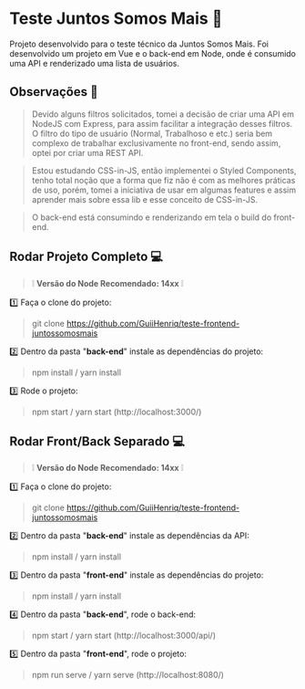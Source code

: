 
# Teste Juntos Somos Mais :rocket:
Projeto desenvolvido para o teste técnico da Juntos Somos Mais. Foi desenvolvido um projeto em Vue e o back-end em Node, onde é consumido uma API e renderizado uma lista de usuários.


## Observações 🤖

> Devido alguns filtros solicitados, tomei a decisão de criar uma API em NodeJS com Express, para assim facilitar a integração desses filtros. O filtro do tipo de usuário (Normal, Trabalhoso e etc.) seria bem complexo de trabalhar exclusivamente no front-end, sendo assim, optei por criar uma REST API.
 
> Estou estudando CSS-in-JS, então implementei o Styled Components, tenho total noção que a forma que fiz não é com as melhores práticas de uso, porém, tomei a iniciativa de usar em algumas features e assim aprender mais sobre essa lib e esse conceito de CSS-in-JS.

> O back-end está consumindo e renderizando em tela o build do front-end.


## Rodar Projeto Completo :computer:

> :grey_exclamation: **Versão do Node Recomendado: 14xx** :grey_exclamation:
> 
  :one: Faça o clone do projeto:
> git clone https://github.com/GuiiHenriq/teste-frontend-juntossomosmais

 :two: Dentro da pasta "**back-end**" instale as dependências do projeto:
> npm install / yarn install

 :three: Rode o projeto:
> npm start / yarn start (http://localhost:3000/)

## Rodar Front/Back Separado :computer:
> :grey_exclamation: **Versão do Node Recomendado: 14xx** :grey_exclamation:
> 
  :one: Faça o clone do projeto:
> git clone https://github.com/GuiiHenriq/teste-frontend-juntossomosmais

 :two: Dentro da pasta "**back-end**" instale as dependências da API:
> npm install / yarn install

 :three: Dentro da pasta "**front-end**" instale as dependências do projeto:
> npm install / yarn install

 :four: Dentro da pasta "**back-end**", rode o back-end:
> npm start / yarn start (http://localhost:3000/api/)

 :five: Dentro da pasta "**front-end**", rode o projeto:
> npm run serve / yarn serve (http://localhost:8080/)

